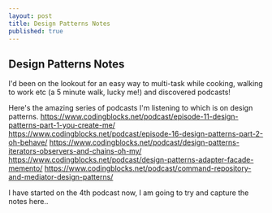 ```yaml
---
layout: post
title: Design Patterns Notes
published: true
---
```

## Design Patterns Notes

I'd been on the lookout for an easy way to multi-task while cooking, walking to work etc (a 5 minute walk, lucky me!) and discovered podcasts!

Here's the amazing series of podcasts I'm listening to which is on design patterns.
https://www.codingblocks.net/podcast/episode-11-design-patterns-part-1-you-create-me/
https://www.codingblocks.net/podcast/episode-16-design-patterns-part-2-oh-behave/
https://www.codingblocks.net/podcast/design-patterns-iterators-observers-and-chains-oh-my/
https://www.codingblocks.net/podcast/design-patterns-adapter-facade-memento/
https://www.codingblocks.net/podcast/command-repository-and-mediator-design-patterns/

I have started on the 4th podcast now, I am going to try and capture the notes here..
